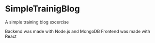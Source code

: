 # SimpleTrainigBlog
A simple training blog excercise

Backend was made with Node.js and MongoDB
Frontend was made with React
